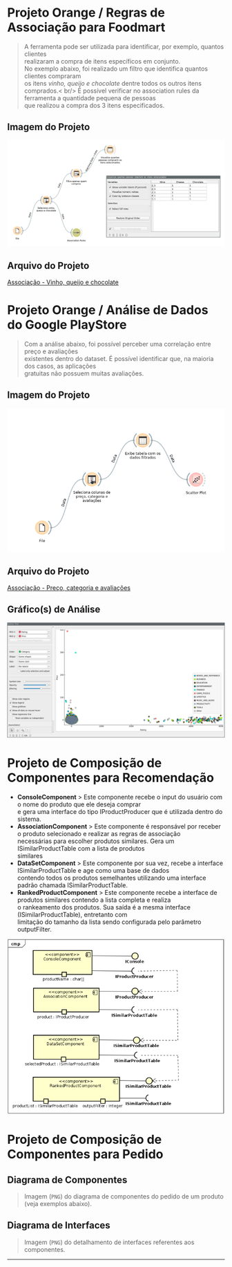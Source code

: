 # Projeto Orange / Regras de Associação para Foodmart

> A ferramenta pode ser utilizada para identificar, por exemplo, quantos clientes<br />
> realizaram a compra de itens específicos em conjunto.<br />
> No exemplo abaixo, foi realizado um filtro que identifica quantos clientes compraram <br />
> os itens *vinho, queijo e chocolate* dentre todos os outros itens comprados.< br/>
> É possível verificar no association rules da ferramenta a quantidade pequena de pessoas<br />
> que realizou a compra dos 3 itens especificados.

## Imagem do Projeto
![Associação - Vinho, queijo e chocolate](images/t1_foodmart_resultado.png)

## Arquivo do Projeto
[Associação - Vinho, queijo e chocolate](orange/tarefa-foodmart.ows)

# Projeto Orange / Análise de Dados do Google PlayStore

> Com a análise abaixo, foi possível perceber uma correlação entre preço e avaliações<br />
> existentes dentro do dataset. É possível identificar que, na maioria dos casos, as aplicações<br />
> gratuitas não possuem muitas avaliações.<br />

## Imagem do Projeto
![Associação - Preço, categoria e avaliações](images/t2_google_play.png)

## Arquivo do Projeto
[Associação - Preço, categoria e avaliações](orange/tarefa_googleplay.ows)

## Gráfico(s) de Análise
![Associação - Preço, categoria e avaliações](images/t2_google_play_graph.png)

# Projeto de Composição de Componentes para Recomendação
- **ConsoleComponent** > 
Este componente recebe o input do usuário com o nome do produto que ele deseja comprar<br />
e gera uma interface do tipo IProductProducer que é utilizada dentro do sistema.<br />
- **AssociationComponent** >
Este componente é responsável por receber o produto selecionado e realizar as regras de associação<br />
necessárias para escolher produtos similares. Gera um ISimilarProductTable com a lista de produtos<br />
similares<br />
- **DataSetComponent** > 
Este componente por sua vez, recebe a interface ISimilarProductTable e age como uma base de dados<br />
contendo todos os produtos semelhantes utilizando uma interface padrão chamada ISimilarProductTable.<br />
- **RankedProductComponent** >
Este componente recebe a interface de produtos similares contendo a lista completa e realiza <br />
o rankeamento dos produtos. Sua saída é a mesma interface (ISimilarProductTable), entretanto com <br />
limitação do tamanho da lista sendo configurada pelo parâmetro outputFilter.<br />

![Recomendação de produtos](images/t3_recomendacao.png)

# Projeto de Composição de Componentes para Pedido

## Diagrama de Componentes

> Imagem (`PNG`) do diagrama de componentes do pedido de um produto (veja exemplos abaixo).

## Diagrama de Interfaces

> Imagem (`PNG`) do detalhamento de interfaces referentes aos componentes.

<hr>